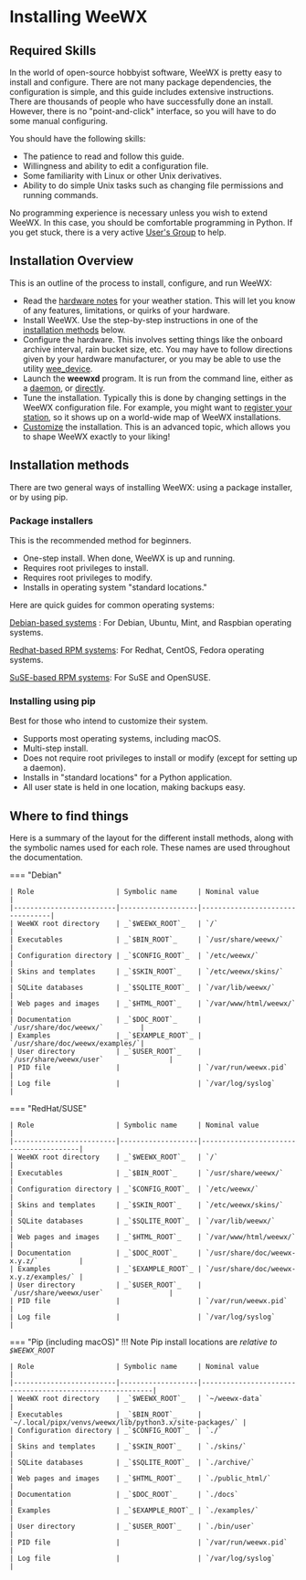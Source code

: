 # Installing WeeWX

## Required Skills

In the world of open-source hobbyist software, WeeWX is pretty easy to install and configure. There are not many package dependencies, the configuration is simple, and this guide includes extensive instructions. There are thousands of people who have successfully done an install. However, there is no "point-and-click" interface, so you will have to do some manual configuring.

You should have the following skills:

* The patience to read and follow this guide.
* Willingness and ability to edit a configuration file.
* Some familiarity with Linux or other Unix derivatives.
* Ability to do simple Unix tasks such as changing file permissions and running commands.

No programming experience is necessary unless you wish to extend WeeWX. In this case, you should be comfortable programming in Python.
If you get stuck, there is a very active [User's Group](https://groups.google.com/forum/#!forum/weewx-user) to help.


## Installation Overview
This is an outline of the process to install, configure, and run WeeWX:

* Read the [hardware notes](https://weewx.com/docs/hardware.htm) for your weather station. This will let you know of any features, limitations, or quirks of your hardware.
* Install WeeWX. Use the step-by-step instructions in one of the [installation methods](index.md) below.
* Configure the hardware. This involves setting things like the onboard archive interval, rain bucket size, etc. You may have to follow directions given by your hardware manufacturer, or you may be able to use the utility [wee_device](https://weewx.com/docs/utilities.htm#wee_device_utility).
* Launch the **weewxd** program. It is run from the command line, either as a [daemon](https://weewx.com/docs/usersguide.htm#Running_as_a_daemon), or [directly](https://weewx.com/docs/usersguide.htm#Running_directly).
* Tune the installation. Typically this is done by changing settings in the WeeWX configuration file. For example, you might want to [register your station](https://weewx.com/docs/usersguide.htm#station_registry), so it shows up on a world-wide map of WeeWX installations.
* [Customize](https://weewx.com/docs/customizing.htm) the installation. This is an advanced topic, which allows you to shape WeeWX exactly to your liking!



## Installation methods

There are two general ways of installing WeeWX: using a package installer, or by using pip.

### Package installers

This is the recommended method for beginners.

- One-step install. When done, WeeWX is up and running.
- Requires root privileges to install.
- Requires root privileges to modify.
- Installs in operating system "standard locations."

Here are quick guides for common operating systems:

[Debian-based systems](../debian.md) : For Debian, Ubuntu, Mint, and Raspbian operating  systems.

[Redhat-based RPM systems](../redhat.md): For Redhat, CentOS, Fedora operating systems.

[SuSE-based RPM systems](../suse.md): For SuSE and OpenSUSE.

### Installing using pip

Best for those who intend to customize their system. 

- Supports most operating systems, including macOS.
- Multi-step install.
- Does not require root privileges to install or modify (except for setting up a daemon).
- Installs in "standard locations" for a Python application.
- All user state is held in one location, making backups easy.


## Where to find things

Here is a summary of the layout for the different install methods, along with the symbolic names used for each role. These names are used throughout the documentation.

=== "Debian"

    | Role                    | Symbolic name     | Nominal value                   |
    |-------------------------|-------------------|---------------------------------|
    | WeeWX root directory    | _`$WEEWX_ROOT`_   | `/`                             |
    | Executables             | _`$BIN_ROOT`_     | `/usr/share/weewx/`             |
    | Configuration directory | _`$CONFIG_ROOT`_  | `/etc/weewx/`                   |
    | Skins and templates     | _`$SKIN_ROOT`_    | `/etc/weewx/skins/`             |
    | SQLite databases        | _`$SQLITE_ROOT`_  | `/var/lib/weewx/`               |
    | Web pages and images    | _`$HTML_ROOT`_    | `/var/www/html/weewx/`          |
    | Documentation           | _`$DOC_ROOT`_     | `/usr/share/doc/weewx/`         |
    | Examples                | _`$EXAMPLE_ROOT`_ | `/usr/share/doc/weewx/examples/`|
    | User directory          | _`$USER_ROOT`_    | `/usr/share/weewx/user`                |
    | PID file                |                   | `/var/run/weewx.pid`            |
    | Log file                |                   | `/var/log/syslog`               |

=== "RedHat/SUSE"

    | Role                    | Symbolic name     | Nominal value                          |
    |-------------------------|-------------------|----------------------------------------|
    | WeeWX root directory    | _`$WEEWX_ROOT`_   | `/`                                    |
    | Executables             | _`$BIN_ROOT`_     | `/usr/share/weewx/`                    |
    | Configuration directory | _`$CONFIG_ROOT`_  | `/etc/weewx/`                          |
    | Skins and templates     | _`$SKIN_ROOT`_    | `/etc/weewx/skins/`                    |
    | SQLite databases        | _`$SQLITE_ROOT`_  | `/var/lib/weewx/`                      |
    | Web pages and images    | _`$HTML_ROOT`_    | `/var/www/html/weewx/`                 |
    | Documentation           | _`$DOC_ROOT`_     | `/usr/share/doc/weewx-x.y.z/`          |
    | Examples                | _`$EXAMPLE_ROOT`_ | `/usr/share/doc/weewx-x.y.z/examples/` |
    | User directory          | _`$USER_ROOT`_    | `/usr/share/weewx/user`                |
    | PID file                |                   | `/var/run/weewx.pid`                   |
    | Log file                |                   | `/var/log/syslog`                      |

=== "Pip (including macOS)"
    !!! Note
        Pip install locations are *relative to _`$WEEWX_ROOT`_*

    | Role                    | Symbolic name     | Nominal value                                            |
    |-------------------------|-------------------|----------------------------------------------------------|
    | WeeWX root directory    | _`$WEEWX_ROOT`_   | `~/weewx-data`                                           |
    | Executables             | _`$BIN_ROOT`_     | `~/.local/pipx/venvs/weewx/lib/python3.x/site-packages/` |
    | Configuration directory | _`$CONFIG_ROOT`_  | `./`                                                     |
    | Skins and templates     | _`$SKIN_ROOT`_    | `./skins/`                                               |
    | SQLite databases        | _`$SQLITE_ROOT`_  | `./archive/`                                             |
    | Web pages and images    | _`$HTML_ROOT`_    | `./public_html/`                                         |
    | Documentation           | _`$DOC_ROOT`_     | `./docs`                                                 |
    | Examples                | _`$EXAMPLE_ROOT`_ | `./examples/`                                            |
    | User directory          | _`$USER_ROOT`_    | `./bin/user`                                             |
    | PID file                |                   | `/var/run/weewx.pid`                                     |
    | Log file                |                   | `/var/log/syslog`                                        |
